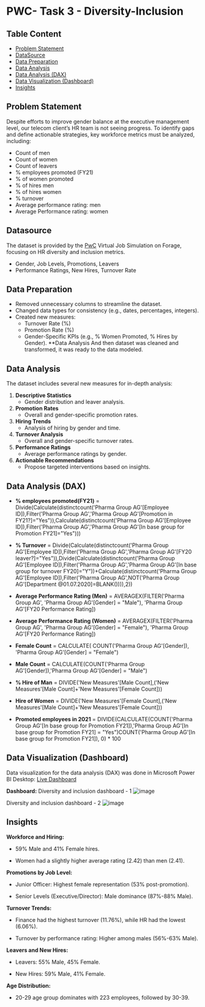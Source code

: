 # **PWC- Task 3 - Diversity-Inclusion**

## **Table Content**

- [Problem Statement](#problem-statement)
- [DataSource](#datasource)
- [Data Preparation](#data-preparation)
- [Data Analysis](#data-analysis)
- [Data Analysis (DAX)](#data-analysis-dax)
- [Data Visualization (Dashboard)](#data-visualization-dashboard)
- [Insights](#insights)
  








## **Problem Statement**
Despite efforts to improve gender balance at the executive management level, our telecom client’s HR team is not seeing progress. To identify gaps and define actionable strategies, key workforce metrics must be analyzed, including:

- Count of men
- Count  of women
- Count of leavers
-  % employees promoted (FY21)
- % of women promoted
- % of hires men
- % of hires women
- % turnover 
- Average performance rating: men
- Average Performance rating: women

## **Datasource**

The dataset is provided by the [PwC](https://www.theforage.com/virtual-experience/a87GpgE6tiku7q3gu/pw-c-switzerland/power-bi-cqxg/diversity-inclusion) Virtual Job Simulation on Forage, focusing on HR diversity and inclusion metrics.
- Gender, Job Levels, Promotions, Leavers
- Performance Ratings, New Hires, Turnover Rate

## **Data Preparation**

- Removed unnecessary columns to streamline the dataset.
- Changed data types for consistency (e.g., dates, percentages, integers).
- Created new measures:
     - Turnover Rate (%)
     - Promotion Rate (%)
     - Gender-Specific KPIs (e.g., % Women Promoted, % Hires by Gender).
**Data Analysis 
  And then dataset was cleaned and transformed, it was ready to the data modeled.

## **Data Analysis**

The dataset includes several new measures for in-depth analysis:

1. **Descriptive Statistics**
   - Gender distribution and leaver analysis.
2. **Promotion Rates**
   - Overall and gender-specific promotion rates.
3. **Hiring Trends**
   - Analysis of hiring by gender and time.
4. **Turnover Analysis**
   - Overall and gender-specific turnover rates.
5. **Performance Ratings**
   - Average performance ratings by gender.
6. **Actionable Recommendations**
   - Propose targeted interventions based on insights.

## **Data Analysis (DAX)**
- **% employees promoted(FY21)** = Divide(Calculate(distinctcount('Pharma Group AG'[Employee ID]),Filter('Pharma Group AG','Pharma Group AG'[Promotion in FY21?]="Yes")),Calculate(distinctcount('Pharma Group AG'[Employee ID]),Filter('Pharma Group AG','Pharma Group AG'[In base group for Promotion FY21]="Yes")))

- **% Turnover** = Divide(Calculate(distinctcount('Pharma Group AG'[Employee ID]),Filter('Pharma Group AG','Pharma Group AG'[FY20 leaver?]="Yes")),Divide(Calculate(distinctcount('Pharma Group AG'[Employee ID]),Filter('Pharma Group AG','Pharma Group AG'[In base group for turnover FY20]="Y"))+Calculate(distinctcount('Pharma Group AG'[Employee ID]),Filter('Pharma Group AG',NOT('Pharma Group AG'[Department @01.07.2020]=BLANK()))),2))

- **Average Performance Rating (Men)** = 
AVERAGEX(FILTER('Pharma Group AG', 'Pharma Group AG'[Gender] = "Male"), 'Pharma Group AG'[FY20 Performance Rating])

- **Average Performance Rating (Women)** = 
AVERAGEX(FILTER('Pharma Group AG', 'Pharma Group AG'[Gender] = "Female"), 'Pharma Group AG'[FY20 Performance Rating])

- **Female Count** = 
CALCULATE( COUNT('Pharma Group AG'[Gender]), 'Pharma Group AG'[Gender] = "Female")

- **Male Count**  = CALCULATE(COUNT('Pharma Group AG'[Gender]),'Pharma Group AG'[Gender] = "Male")
  
- **% Hire of Man** = DIVIDE('New Measures'[Male Count],('New Measures'[Male Count]+'New Measures'[Female Count]))
  
- **Hire of Women** = DIVIDE('New Measures'[Female Count],('New Measures'[Male Count]+'New Measures'[Female Count]))

- **Promoted employees in 2021** = DIVIDE(CALCULATE(COUNT('Pharma Group AG'[In base group for Promotion FY21]),'Pharma Group AG'[In base group for Promotion FY21] = "Yes")COUNT('Pharma Group AG'[In base group for Promotion FY21]), 0) * 100

## **Data Visualization (Dashboard)**

Data visualization for the data analysis (DAX) was done in Microsoft Power BI Desktop: [Live Dashboard](https://app.powerbi.com/groups/me/datasets/3ac2296c-87d4-4cb9-a281-0c01c73f2814/details?experience=power-bi)


**Dashboard:**
Diversity and inclusion dashboard - 1 
![image](https://github.com/user-attachments/assets/07108b93-9d68-4d1a-8675-07759922d265)


Diversity and inclusion dashboard - 2
![image](https://github.com/user-attachments/assets/03db1651-96cb-4344-ae21-5a320b5dee46)






##  **Insights**
 **Workforce and Hiring:**

 - 59% Male and 41% Female hires.

 - Women had a slightly higher average rating (2.42) than men (2.41).

**Promotions by Job Level:**

 - Junior Officer: Highest female representation (53% post-promotion).

 - Senior Levels (Executive/Director): Male dominance (87%-88% Male).

**Turnover Trends:**

- Finance had the highest turnover (11.76%), while HR had the lowest (6.06%).

- Turnover by performance rating: Higher among males (56%-63% Male).

**Leavers and New Hires:**

- Leavers: 55% Male, 45% Female.

- New Hires: 59% Male, 41% Female.

**Age Distribution:**

- 20-29 age group dominates with 223 employees, followed by 30-39.





























